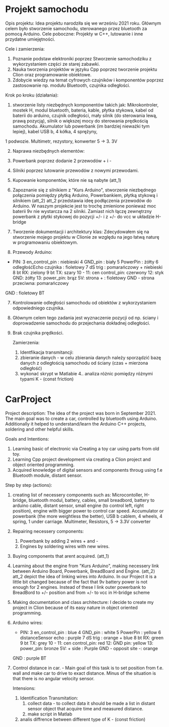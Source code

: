 # Projekt samochodu 
Opis projektu:
Idea projektu narodziła się we wrześniu 2021 roku. Głównym celem było stworzenie samochodu, sterowanego przez bluetooth za pomocą Arduino. 
Cele poboczne: Projekty w C++, lutowanie i inne przydatne umiejętności.

Cele i zamierzenia:
1. Poznanie podstaw elektroniki poprzez Stworzenie samochodziku z wykorzystaniem części ze starej zabawki.
2. Nauka tworzenia projektów w języku Cpp poprzez tworzenie projektu Clion oraz programowanie obiektowe.
3. Zdobycie wiedzy na temat cyfrowych czujników i komponentów poprzez zastosowanie np. modułu Bluetooth, czujnika odległości.

Krok po kroku (działania):

1. stworzenie listy niezbędnych komponentów takich jak:
Mikrokontroler, mostek H, modul bluetooth, bateria, kable, płytka stykowa, kabel od baterii do arduino, czujnik odległości,
mały silnik (do sterowania lewą, prawą pozycją), silnik o większej mocy do sterowania prędkością samochodu.
Akumulator lub powerbank (im bardziej nieważki tym lepiej), kabel USB b, 4 kółka, 4 sprężyny, 

1 podwozie.
Multimetr, rezystory, konwerter 5 -> 3. 3V

2. Naprawa niezbędnych elementów:
1. Powerbank poprzez dodanie 2 przewodów + i -
2. Silniki poprzez lutowanie przewodów z nowymi przewodami.
3. Kupowanie komponentów, które nie są nabyte (att_1)

4. Zapoznanie się z silnikiem z "Kurs Arduino", stworzenie niezbędnego połączenia pomiędzy płytką Arduino, Powerbankiem, płytką stykową i silnikiem (att_2)
att_2 przedstawia ideę podłączenia przewodów do Arduino. W naszym projekcie jest to trochę zmienione
ponieważ moc baterii 9v nie wystarcza na 2 silniki.
Zamiast nich łączę zewnętrzny powerbank z płytki stykowej do pozycji +/- i z +/- do vcc
w układzie H-bridge


5. Tworzenie dokumentacji i architektury klas:
Zdecydowałem się na stworzenie mojego projektu w Clionie ze względu na jego łatwą naturę w programowaniu obiektowym.

6. Przewody Arduino:

* PIN:
3 en_control_pin : niebieski
4 GND_pin : biały
5 PowerPin : żółty
6 odległośćEcho czujnika : fioletowy
7 dS trig : pomarańczowy + niebieski
8 bt RX: zielony
9 bt TX: szary
10 -
11: cen control_pin: czerwony
12: styk GND: żółty
13: power_pin: brąz
5V: strona + : fioletowy
GND - strona przeciwna: pomarańczowy

GND : fioletowy BT

7. Kontrolowanie odległości samochodu od obiektów z wykorzystaniem odpowiedniego czujnika. 
 1. Głównym celem tego zadania jest wyznaczenie pozycji od np. ściany i doprowadzenie samochodu do przejechania dokładnej odległości.
 2. Brak czujnika prędkości.

    Zamierzenia:

    1. Identfikacja transmitancji:
    2. zbieranie danych - w celu zbierania danych należy sporządzić bazę danych z odległością samochodu od ściany (czas + mierzona odległość)
    3. wykonać skrypt w Matlabie
    4.. analiza różnic pomiędzy różnymi typami K - (const friction)




# CarProject

Project description:
The idea of the project was born in September 2021. The main goal was to create a car, controlled by bluetooth using Arduino. Additionally it helped to understand/learn the Arduino
C++ projects, soldering and other helpful skills. 

Goals and Intentions:
1. Learning basic of electronic via Creating a toy car using parts from old toy.
2. Learning Cpp project development via creating a Clion project and object oriented programming.
3. Acquired knowledge of digital sensors and components throug using f.e Bluetooth module, distant sensor.

Step by step (actions):
1. creating list of necessery components such as:
    Microcontoller, H-bridge, bluetooth modul, battery, cables, small breadbord, battery to arduino cable, distant sensor, 
    small engine (to control left, right position), engine with bigger power to control car speed. 
    Accumulator or powerbank (the more weightless the better), USB b cablem, 4 wheels, 4 spring, 1 under carriage.
    Multimeter, Resistors, 5 -> 3.3V converter
    
    
    
2. Repairing necessery components:
    1. Powerbank by adding 2 wires + and -
    2. Engines by soldering wires with new wires.
3. Buying components that arent acquired. (att_1)

4. Learning about the engine from "Kurs Arduino", making necessery link between Arduino Board, Powerbank, BreadBoard and Engine. (att_2)
    att_2 depict the idea of linking wires into Arduino. In our Project it is a little bit changed
    because of the fact that 9v battery power is not enough for 2 engines.
    Instead of these I link outer powerbank to BreadBord to +/- position and from +/- to vcc
    in H-bridge scheme
    

    
5. Making documentation and class architecture:
    I decide to create my project in Clion because of its easy nature in object oriented programming. 


6. Arduino wires: 

    * PIN:
    3 en_control_pin : blue
    4 GND_pin : white 
    5 PowerPin : yellow
    6 distanceSensor echo : purple
    7 dS trig : orange + blue
    8 bt RX: green
    9 bt TX: grey
    10 -
    11: cen control_pin: red
    12: GND pin: yellow 
    13: power_pin: bronze 
    5V: + side : Purple
    GND - opposit site -: orange
    
    GND : purple BT
    
7. Control distance in car. - Main goal of this task is to set position from f.e. wall and make car to drive to exact distance.
    Minus of the situation is that there is no angular velocity sensor.
   
   Intensions:
   
   1. Identification Transmitation:
       1. collect data - to collect data it should be made a list in distant sensor object that acquire time and measured distance.
       2. make script in Matlab 
   2. analis diffrence between different type of K - (const friction) 

    
    
